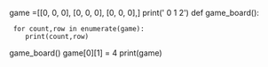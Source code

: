 game =[[0, 0, 0],
      [0, 0, 0],
      [0, 0, 0],]
print('   0  1  2')
def game_board():
	
	 for count,row in enumerate(game):
	 	print(count,row)      

game_board()
game[0][1] = 4
print(game)

